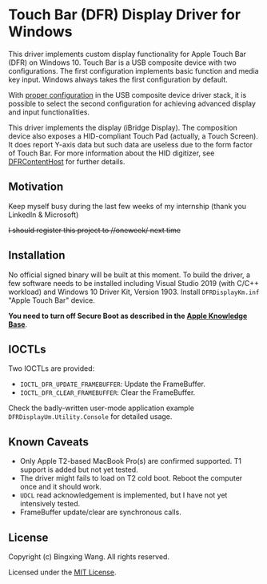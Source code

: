 # Touch Bar (DFR) Display Driver for Windows

This driver implements custom display functionality for Apple Touch Bar (DFR)
on Windows 10. Touch Bar is a USB composite device with two configurations.
The first configuration implements basic function and media key input. 
Windows always takes the first configuration by default.

With [proper configuration](https://docs.microsoft.com/en-us/windows-hardware/drivers/usbcon/selecting-the-configuration-for-a-multiple-interface--composite--usb-d) in the USB composite device driver stack, it is possible to select the second configuration for achieving advanced display and input functionalities.

This driver implements the display (iBridge Display). The composition device also exposes a HID-compliant Touch Pad (actually, a Touch Screen). It does report Y-axis data but such data are useless due to the form factor of Touch Bar. For more information about the HID digitizer, see [DFRContentHost](https://github.com/imbushuo/DFRContentHost/blob/master/Avalonia.DfrFrameBuffer/Digitizer.cs) for further details.

## Motivation

Keep myself busy during the last few weeks of my internship (thank you LinkedIn & Microsoft)

~~I should register this project to //oneweek/ next time~~

## Installation

No official signed binary will be built at this moment. To build the driver, a
few software needs to be installed including Visual Studio 2019 (with C/C++ 
workload) and Windows 10 Driver Kit, Version 1903. Install `DFRDisplayKm.inf` "Apple Touch Bar" device.

**You need to turn off Secure Boot as described in the [Apple Knowledge Base](https://support.apple.com/en-us/HT208330)**.

## IOCTLs

Two IOCTLs are provided:

* `IOCTL_DFR_UPDATE_FRAMEBUFFER`: Update the FrameBuffer.
* `IOCTL_DFR_CLEAR_FRAMEBUFFER`: Clear the FrameBuffer.

Check the badly-written user-mode application example `DFRDisplayUm.Utility.Console` for detailed usage.

## Known Caveats

* Only Apple T2-based MacBook Pro(s) are confirmed supported. T1 support is added but not yet tested.
* The driver might fails to load on T2 cold boot. Reboot the computer once and it should work.
* `UDCL` read acknowledgement is implemented, but I have not yet intensively tested.
* FrameBuffer update/clear are synchronous calls.

## License

Copyright (c) Bingxing Wang. All rights reserved.

Licensed under the [MIT License](./LICENSE).
